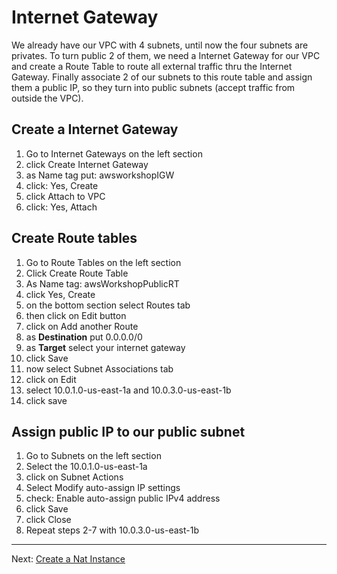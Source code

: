 # Internet Gateway

We already have our VPC with 4 subnets, until now the four subnets are privates. To turn public 2 of them, we need a Internet Gateway for our VPC and create a Route Table to route all external traffic thru the Internet Gateway.
Finally associate 2 of our subnets to this route table and assign them a public IP, so they turn into public subnets (accept traffic from outside the VPC).

## Create a Internet Gateway
1. Go to Internet Gateways on the left section
2. click Create Internet Gateway
3. as Name tag put: awsworkshopIGW
4. click: Yes, Create
5. click Attach to VPC
6. click: Yes, Attach


## Create Route tables
1. Go to Route Tables on the left section
2. Click Create Route Table
3. As Name tag: awsWorkshopPublicRT
4. click Yes, Create
5. on the bottom section select Routes tab
6. then click on Edit button
7. click on Add another Route
8. as **Destination** put 0.0.0.0/0
9. as **Target** select your internet gateway
10. click Save
11. now select Subnet Associations tab
12. click on Edit
13. select 10.0.1.0-us-east-1a and 10.0.3.0-us-east-1b
14. click save

## Assign public IP to our public subnet
1. Go to Subnets on the left section
2. Select the 10.0.1.0-us-east-1a
3. click on Subnet Actions
4. Select Modify auto-assign IP settings
5. check: Enable auto-assign public IPv4 address
6. click Save
7. click Close
8. Repeat steps 2-7 with 10.0.3.0-us-east-1b

---
Next: [Create a Nat Instance](/workshop/vpc-subnets-bastion/03-nat-instance.md)
